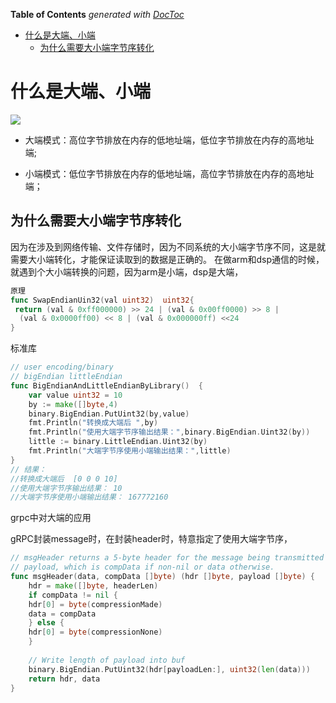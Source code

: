 <!-- START doctoc generated TOC please keep comment here to allow auto update -->
<!-- DON'T EDIT THIS SECTION, INSTEAD RE-RUN doctoc TO UPDATE -->
**Table of Contents**  *generated with [DocToc](https://github.com/thlorenz/doctoc)*

- [什么是大端、小端](#%E4%BB%80%E4%B9%88%E6%98%AF%E5%A4%A7%E7%AB%AF%E5%B0%8F%E7%AB%AF)
  - [为什么需要大小端字节序转化](#%E4%B8%BA%E4%BB%80%E4%B9%88%E9%9C%80%E8%A6%81%E5%A4%A7%E5%B0%8F%E7%AB%AF%E5%AD%97%E8%8A%82%E5%BA%8F%E8%BD%AC%E5%8C%96)

<!-- END doctoc generated TOC please keep comment here to allow auto update -->

# 什么是大端、小端
![](.big_n_small_endian_images/biig_n_small_endian.png)

- 大端模式：高位字节排放在内存的低地址端，低位字节排放在内存的高地址端;

- 小端模式：低位字节排放在内存的低地址端，高位字节排放在内存的高地址端；

## 为什么需要大小端字节序转化

因为在涉及到网络传输、文件存储时，因为不同系统的大小端字节序不同，这是就需要大小端转化，才能保证读取到的数据是正确的。
在做arm和dsp通信的时候，就遇到个大小端转换的问题，因为arm是小端，dsp是大端，

```go
原理
func SwapEndianUin32(val uint32)  uint32{
 return (val & 0xff000000) >> 24 | (val & 0x00ff0000) >> 8 |
  (val & 0x0000ff00) << 8 | (val & 0x000000ff) <<24
}
```
标准库
```go
// user encoding/binary
// bigEndian littleEndian
func BigEndianAndLittleEndianByLibrary()  {
    var value uint32 = 10
    by := make([]byte,4)
    binary.BigEndian.PutUint32(by,value)
    fmt.Println("转换成大端后 ",by)
    fmt.Println("使用大端字节序输出结果：",binary.BigEndian.Uint32(by))
    little := binary.LittleEndian.Uint32(by)
    fmt.Println("大端字节序使用小端输出结果：",little)
}
// 结果：
//转换成大端后  [0 0 0 10]
//使用大端字节序输出结果： 10
//大端字节序使用小端输出结果： 167772160
```
grpc中对大端的应用

gRPC封装message时，在封装header时，特意指定了使用大端字节序，

```go
// msgHeader returns a 5-byte header for the message being transmitted and the
// payload, which is compData if non-nil or data otherwise.
func msgHeader(data, compData []byte) (hdr []byte, payload []byte) {
    hdr = make([]byte, headerLen)
    if compData != nil {
    hdr[0] = byte(compressionMade)
    data = compData
    } else {
    hdr[0] = byte(compressionNone)
    }
    
    // Write length of payload into buf
    binary.BigEndian.PutUint32(hdr[payloadLen:], uint32(len(data)))
    return hdr, data
}
```